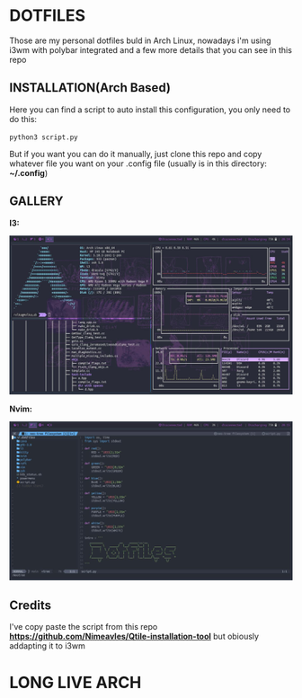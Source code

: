 # DOTFILES
Those are my personal dotfiles buld in Arch Linux, nowadays i'm using i3wm with polybar integrated and a few more details that you can see in this repo

## INSTALLATION(Arch Based)
Here you can find a script to auto install this configuration, you only need to do this:

`python3 script.py`
 
 But if you want you can do it manually, just clone this repo and copy whatever file you want on your 
 .config file (usually is in this directory: **~/.config**)
 
 ## GALLERY
 **I3:**
 
 ![](https://github.com/retimax/.dotfiles/blob/main/.screenshots/i3wm.jpg)
 
 **Nvim:**
 
 ![](https://github.com/retimax/.dotfiles/blob/main/.screenshots/Nvim.jpg)
 
 ## Credits
 I've copy paste the script from this repo 
 **https://github.com/Nimeavles/Qtile-installation-tool**
 but obiously addapting it to i3wm
 
 # LONG LIVE ARCH
